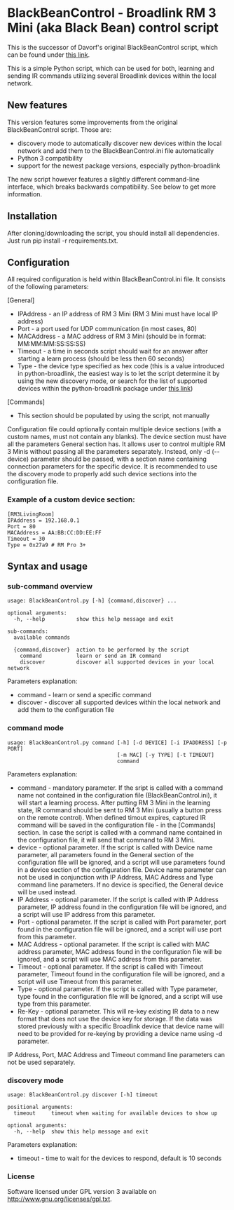 # BlackBeanControl - Broadlink RM 3 Mini (aka Black Bean) control script

This is the successor of Davorf's original BlackBeanControl script, which can be found under [this link](https://github.com/davorf/BlackBeanControl).

This is a simple Python script, which can be used for both, learning and sending IR commands utilizing several Broadlink devices within the local network.

## New features

This version features some improvements from the original BlackBeanControl script. Those are:
* discovery mode to automatically discover new devices within the local network and add them to the BlackBeanControl.ini file automatically
* Python 3 compatibility
* support for the newest package versions, especially python-broadlink

The new script however features a slightly different command-line interface, which breaks backwards compatibility. See below to get more information.

## Installation

After cloning/downloading the script, you should install all dependencies. Just run pip install -r requirements.txt.

## Configuration

All required configuration is held within BlackBeanControl.ini file. It consists of the following parameters: 

[General]
- IPAddress - an IP address of RM 3 Mini (RM 3 Mini must have local IP address)
- Port - a port used for UDP communication (in most cases, 80)
- MACAddress - a MAC address of RM 3 Mini (should be in format: MM:MM:MM:SS:SS:SS)
- Timeout - a time in seconds script should wait for an answer after starting a learn process (should be less then 60 seconds)
- Type - the device type specified as hex code (this is a value introduced in python-broadlink, the easiest way is to let the script determine it by using the new discovery mode, or search for the list of supported devices within the python-broadlink package under [this link](https://github.com/mjg59/python-broadlink))

[Commands]
- This section should be populated by using the script, not manually

Configuration file could optionally contain multiple device sections (with a custom names, must not contain any blanks). The device section must have all the parameters General section has. It allows user to control multiple RM 3 Minis without passing all the parameters separately. Instead, only -d (--device) parameter should be passed, with a section name containing connection parameters for the specific device. It is recommended to use the discovery mode to properly add such device sections into the configuration file.

### Example of a custom device section:
```
[RM3LivingRoom]
IPAddress = 192.168.0.1
Port = 80
MACAddress = AA:BB:CC:DD:EE:FF
Timeout = 30
Type = 0x27a9 # RM Pro 3+
```

## Syntax and usage

### sub-command overview
```
usage: BlackBeanControl.py [-h] {command,discover} ...

optional arguments:
  -h, --help          show this help message and exit

sub-commands:
  available commands

  {command,discover}  action to be performed by the script
    command           learn or send an IR command
    discover          discover all supported devices in your local network
```

Parameters explanation: 
- command - learn or send a specific command
- discover - discover all supported devices within the local network and add them to the configuration file

### command mode
```
usage: BlackBeanControl.py command [-h] [-d DEVICE] [-i IPADDRESS] [-p PORT]
                                   [-m MAC] [-y TYPE] [-t TIMEOUT]
                                   command
```

Parameters explanation: 
- command - mandatory parameter. If the sript is called with a command name not contained in the configuration file (BlackBeanControl.ini), it will start a learning process. After putting RM 3 Mini in the learning state, IR command should be sent to RM 3 Mini (usually a button press on the remote control). When defined timout expires, captured IR command will be saved in the configuration file - in the [Commands] section. In case the script is called with a command name contained in the configuration file, it will send that command to RM 3 Mini.
- device - optional parameter. If the script is called with Device name parameter, all parameters found in the General section of the configuration file will be ignored, and a script will use parameters found in a device section of the configuration file. Device name parameter can not be used in conjunction with IP Address, MAC Address and Type command line parameters. If no device is specified, the General device will be used instead.
- IP Address - optional parameter. If the script is called with IP Address parameter, IP address found in the configuration file will be ignored, and a script will use IP address from this parameter.
- Port - optional parameter. If the script is called with Port parameter, port found in the configuration file will be ignored, and a script will use port from this parameter.
- MAC Address - optional parameter. If the script is called with MAC address parameter, MAC address found in the configuration file will be ignored, and a script will use MAC address from this parameter.
- Timeout - optional parameter. If the script is called with Timeout parameter, Timeout found in the configuration file will be ignored, and a script will use Timeout from this parameter.
- Type - optional parameter. If the script is called with Type parameter, type found in the configuration file will be ignored, and a script will use type from this parameter.
- Re-Key - optional parameter. This will re-key existing IR data to a new format that does not use the device key for storage. If the data was stored previously with a specific Broadlink device that device name will need to be provided for re-keying by providing a device name using -d parameter.

IP Address, Port, MAC Address and Timeout command line parameters can not be used separately.

### discovery mode
```
usage: BlackBeanControl.py discover [-h] timeout

positional arguments:
  timeout     timeout when waiting for available devices to show up

optional arguments:
  -h, --help  show this help message and exit
```

Parameters explanation: 
- timeout - time to wait for the devices to respond, default is 10 seconds

### License

Software licensed under GPL version 3 available on http://www.gnu.org/licenses/gpl.txt.
